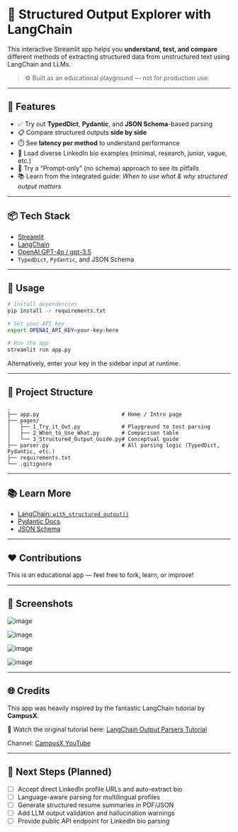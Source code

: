 # 🧠 Structured Output Explorer with LangChain

This interactive Streamlit app helps you **understand, test, and compare** different methods of extracting structured data from unstructured text using LangChain and LLMs.

> ⚙️ Built as an educational playground — not for production use.

---

## 🚀 Features

* ✅ Try out **TypedDict**, **Pydantic**, and **JSON Schema**-based parsing
* 📋 Compare structured outputs **side by side**
* ⏱️ See **latency per method** to understand performance
* 💾 Load diverse LinkedIn bio examples (minimal, research, junior, vague, etc.)
* 📝 Try a “Prompt-only” (no schema) approach to see its pitfalls
* 📚 Learn from the integrated guide: *When to use what & why structured output matters*

---

## 📦 Tech Stack

* [Streamlit](https://streamlit.io/)
* [LangChain](https://www.langchain.com/)
* [OpenAI GPT-4o / gpt-3.5](https://platform.openai.com/)
* `TypedDict`, `Pydantic`, and JSON Schema

---

## 🧪 Usage

```bash
# Install dependencies
pip install -r requirements.txt

# Set your API key
export OPENAI_API_KEY=your-key-here

# Run the app
streamlit run app.py
```

Alternatively, enter your key in the sidebar input at runtime.

---

## 📂 Project Structure

```
.
├── app.py                          # Home / Intro page
├── pages/
│   ├── 1_Try_it_Out.py             # Playground to test parsing
│   ├── 2_When_to_Use_What.py       # Comparison table
│   └── 3_Structured_Output_Guide.py# Conceptual guide
├── parser.py                       # All parsing logic (TypedDict, Pydantic, etc.)
├── requirements.txt
└── .gitignore
```

---

## 📚 Learn More

* [LangChain: `with_structured_output()`](https://python.langchain.com/docs/modules/model_io/output_parsers/)
* [Pydantic Docs](https://docs.pydantic.dev/)
* [JSON Schema](https://json-schema.org/)

---

## ❤️ Contributions

This is an educational app — feel free to fork, learn, or improve!

---

## 📸 Screenshots 

![image](https://github.com/user-attachments/assets/fa150d50-4183-45dc-87e9-b0fa79e17fda)

![image](https://github.com/user-attachments/assets/b5eabd0a-60a2-494a-ba38-47193acda7de)

![image](https://github.com/user-attachments/assets/65e61b9c-3580-4267-9bd7-0d28d56918e9)

![image](https://github.com/user-attachments/assets/404c5982-4305-475e-8b9c-dd8cc208a390)


---

## 🌐 Credits

This app was heavily inspired by the fantastic LangChain tutorial by **CampusX**.

🎥 Watch the original tutorial here: [LangChain Output Parsers Tutorial](https://www.youtube.com/watch?v=y5EmRr1O1h4&list=PLKnIA16_RmvaTbihpo4MtzVm4XOQa0ER0&index=7&t=2511s)

Channel: [CampusX YouTube](https://www.youtube.com/@CampusX/videos)

---

## 🔮 Next Steps (Planned)

* [ ] Accept direct LinkedIn profile URLs and auto-extract bio
* [ ] Language-aware parsing for multilingual profiles
* [ ] Generate structured resume summaries in PDF/JSON
* [ ] Add LLM output validation and hallucination warnings
* [ ] Provide public API endpoint for LinkedIn bio parsing
